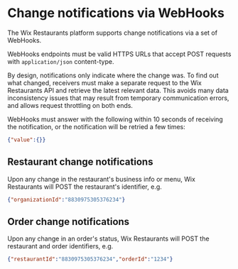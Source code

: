 # Change notifications via WebHooks 
The Wix Restaurants platform supports change notifications via a set of WebHooks.

WebHooks endpoints must be valid HTTPS URLs that accept POST requests with `application/json` content-type.

By design, notifications only indicate where the change was. To find out what changed, receivers must make a separate request to the Wix Restaurants API and retrieve the latest relevant data. This avoids many data inconsistency issues that may result from temporary communication errors, and allows request throttling on both ends.

WebHooks must answer with the following within 10 seconds of receiving the notification, or the notification will be retried a few times:

~~~ json
{"value":{}}
~~~


## Restaurant change notifications
Upon any change in the restaurant's business info or menu, Wix Restaurants will POST the restaurant's identifier, e.g.

~~~ json
{"organizationId":"8830975305376234"}
~~~

## Order change notifications
Upon any change in an order's status, Wix Restaurants will POST the restaurant and order identifiers, e.g.

~~~ json
{"restaurantId":"8830975305376234","orderId":"1234"}
~~~

